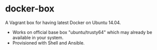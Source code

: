 # docker-box

A Vagrant box for having latest Docker on Ubuntu 14.04.

* Works on official base box "ubuntu/trusty64" which may already be available in your system.
* Provisioned with Shell and Ansible.
